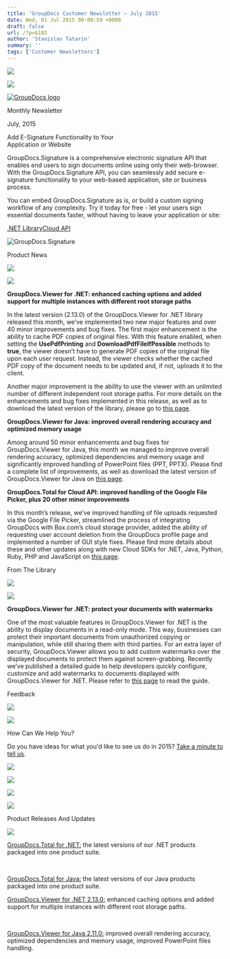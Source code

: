 ```yaml
---
title: 'GroupDocs Customer Newsletter – July 2015'
date: Wed, 01 Jul 2015 00:00:59 +0000
draft: false
url: /?p=6102
author: 'Stanislav Tatarin'
summary: ''
tags: ['Customer Newsletters']
---
```


![](http://groupdocs.com/email/apr/separator-650px.png)

![](http://groupdocs.com/email/apr/separator-650px.png)

[![GroupDocs logo](http://groupdocs.com/email/apr/res/groupdocs-logo.png)](http://groupdocs.com)

Monthly Newsletter

July, 2015

Add E-Signature Functionality to Your  
Application or Website

GroupDocs.Signature is a comprehensive electronic signature API that enables end users to sign documents online using only their web-browser. With the GroupDocs.Signature API, you can seamlessly add secure e-signature functionality to your web-based application, site or business process.

You can embed GroupDocs.Signature as is, or build a custom signing workflow of any complexity. Try it today for free - let your users sign essential documents faster, without having to leave your application or site:

[.NET Library](http://groupdocs.com/dot-net/electronic-signature-library)[Cloud API](http://groupdocs.com/cloud/electronic-signature-api)

![GroupDocs.Signature](https://blog.groupdocs.com/wp-content/uploads/sites/4/2015/06/july_20151.png)

Product News

![](http://groupdocs.com/email/feb/separator-630px.png)

![](http://groupdocs.com/email/feb/product_news.png)

**GroupDocs.Viewer for .NET: enhanced caching options and added support for multiple instances with different root storage paths**

In the latest version (2.13.0) of the GroupDocs.Viewer for .NET library released this month, we’ve implemented two new major features and over 40 minor improvements and bug fixes. The first major enhancement is the ability to cache PDF copies of original files. With this feature enabled, when setting the **UsePdfPrinting** and **DownloadPdfFileIfPossible** methods to **true**, the viewer doesn’t have to generate PDF copies of the original file upon each user request. Instead, the viewer checks whether the cached PDF copy of the document needs to be updated and, if not, uploads it to the client.

Another major improvement is the ability to use the viewer with an unlimited number of different independent root storage paths. For more details on the enhancements and bug fixes implemented in this release, as well as to download the latest version of the library, please go to [this page](http://groupdocs.com/Community/files/8/.net-libraries/groupdocs_viewer_for_.net/entry7302.aspx).

**GroupDocs.Viewer for Java: improved overall rendering accuracy and optimized memory usage**

Among around 50 minor enhancements and bug fixes for GroupDocs.Viewer for Java, this month we managed to improve overall rendering accuracy, optimized dependencies and memory usage and significantly improved handling of PowerPoint files (PPT, PPTX). Please find a complete list of improvements, as well as download the latest version of GroupDocs.Viewer for Java on [this page](http://groupdocs.com/Community/files/9/java-libraries/groupdocs_viewer_for_java/entry7101.aspx).

**GroupDocs.Total for Cloud API: improved handling of the Google File Picker, plus 20 other minor improvements**

In this month’s release, we’ve improved handling of file uploads requested via the Google File Picker, streamlined the process of integrating GroupDocs with Box.com’s cloud storage provider, added the ability of requesting user account deletion from the GroupDocs profile page and implemented a number of GUI style fixes. Please find more details about these and other updates along with new Cloud SDKs for .NET, Java, Python, Ruby, PHP and JavaScript on [this page](https://blog.groupdocs.com/get-up-and-running-quickly-with-groupdocs-total-for-cloud-api-using-the-latest-sdk-version-for-your-programming-language).

From The Library

![](http://groupdocs.com/email/feb/separator-630px.png)

![](http://groupdocs.com/email/feb/from_the_library.png)

**GroupDocs.Viewer for .NET: protect your documents with watermarks**

One of the most valuable features in GroupDocs.Viewer for .NET is the ability to display documents in a read-only mode. This way, businesses can protect their important documents from unauthorized copying or manipulation, while still sharing them with third parties. For an extra layer of security, GroupDocs.Viewer allows you to add custom watermarks over the displayed documents to protect them against screen-grabbing. Recently we’ve published a detailed guide to help developers quickly configure, customize and add watermarks to documents displayed with GroupDocs.Viewer for .NET. Please refer to [this page](https://blog.groupdocs.com/protect-your-documents-with-watermarks-in-groupdocs-viewer-for-dot-net) to read the guide.

Feedback

![](http://groupdocs.com/email/feb/separator-630px.png)

![](http://groupdocs.com/email/feb/feedback.png)

How Can We Help You?

Do you have ideas for what you'd like to see us do in 2015? [Take a minute to tell us](https://groupdocs.wufoo.com/forms/how-can-we-help-you/).

[![](http://groupdocs.com/email/feb/net.png?v)](http://groupdocs.com/dot-net/total-library)

[![](http://groupdocs.com/email/feb/java.png)](http://groupdocs.com/java/total-library)

[![](http://groupdocs.com/email/feb/cloud.png)](http://groupdocs.com/cloud/total-api)

[![](http://groupdocs.com/email/feb/apps.png)](http://groupdocs.com/apps)

Product Releases And Updates

![](http://www.aspose.com/Images/Newsletter/separator-630px.png)

[GroupDocs.Total for .NET:](http://groupdocs.com/Community/files/8/.net-libraries/groupdocs_total_for_.net/default.aspx) the latest versions of our .NET products packaged into one product suite.

 

[GroupDocs.Total for Java:](http://groupdocs.com/Community/files/9/java-libraries/groupdocs_total_for_java/default.aspx) the latest versions of our Java products packaged into one product suite.

[GroupDocs.Viewer for .NET 2.13.0:](http://groupdocs.com/Community/files/8/.net-libraries/groupdocs_viewer_for_.net/entry7302.aspx) enhanced caching options and added support for multiple instances with different root storage paths.

 

[GroupDocs.Viewer for Java 2.11.0:](http://groupdocs.com/Community/files/9/java-libraries/groupdocs_viewer_for_java/entry7101.aspx) improved overall rendering accuracy, optimized dependencies and memory usage, improved PowerPoint files handling.



